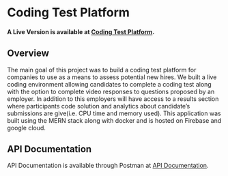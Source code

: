 # Coding Test Platform

#### A Live Version is available at [Coding Test Platform](https://coding-test-platform.web.app/).

## Overview
The main goal of this project was to build a coding test platform for companies to use as a means to assess potential new hires. We built a live coding environment allowing candidates to complete a coding test along with the option to complete video responses to questions proposed by an employer. In addition to this employers will have access to a results section where participants code solution and  analytics about candidate’s submissions are give(i.e.  CPU time and memory used). This application was built using the MERN stack along with docker and is hosted on Firebase and google cloud.

## API Documentation
API Documentation is available through Postman at [API Documentation](https://documenter.getpostman.com/view/10756408/TzK14tzh#e6457c17-b2de-4c84-b2a0-51d654a1761b).